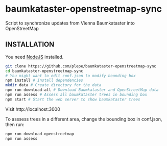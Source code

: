 # baumkataster-openstreetmap-sync
Script to synchronize updates from Vienna Baumkataster into OpenStreetMap

## INSTALLATION
You need [NodeJS](https://nodejs.org) installed.

```sh
git clone https://github.com/plepe/baumkataster-openstreetmap-sync
cd baumkataster-openstreetmap-sync
# You might want to edit conf.json to modify bounding box
npm install # Install dependencies
mkdir data # Create directory for the data
npm run download-all # Download Baumkataster and OpenStreetMap data
npm run assess # Assess all baumkataster trees in bounding box
npm start # Start the web server to show baumkataster trees
```

Visit http://localhost:3000

To asssess trees in a different area, change the bounding box in conf.json, then run:
```sh
npm run download-openstreetmap
npm run assess
```
